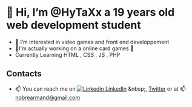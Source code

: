# 👋 Hi, I’m @HyTaXx a 19 years old web development student #

- 👀 I’m interested in video games and front end developpement
- 🔬I'm actually working on a online card games 🎲
- Currently Learning HTML , CSS , JS , PHP 
## Contacts
- 📫 You can reach me on [![Linkedin](https://i.stack.imgur.com/gVE0j.png) LinkedIn](https://www.linkedin.com/](https://www.linkedin.com/in/armand-nobre-996057224/))
&nbsp;, [Twitter](https://twitter.com/SFO_HyTaX) or at 📫 nobrearmand@gmail.com


<!---
HyTaXx/HyTaXx is a ✨ special ✨ repository because its `README.md` (this file) appears on your GitHub profile.
You can click the Preview link to take a look at your changes.
--->
